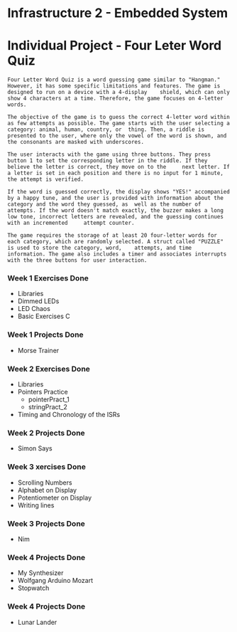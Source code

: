# Infrastructure 2 - Embedded System


#   Individual Project - Four Leter Word Quiz
	
	Four Letter Word Quiz is a word guessing game similar to "Hangman." However, it has some specific limitations and features. The game is designed to run on a device with a 4-display 	shield, which can only show 4 characters at a time. Therefore, the game focuses on 4-letter words.

	The objective of the game is to guess the correct 4-letter word within as few attempts as possible. The game starts with the user selecting a category: animal, human, country, or 	thing. Then, a riddle is presented to the user, where only the vowel of the word is shown, and the consonants are masked with underscores.

	The user interacts with the game using three buttons. They press button 1 to set the corresponding letter in the riddle. If they believe the letter is correct, they move on to the 	next letter. If a letter is set in each position and there is no input for 1 minute, the attempt is verified.

	If the word is guessed correctly, the display shows "YES!" accompanied by a happy tune, and the user is provided with information about the category and the word they guessed, as 	well as the number of attempts. If the word doesn't match exactly, the buzzer makes a long low tone, incorrect letters are revealed, and the guessing continues with an incremented 	attempt counter.

	The game requires the storage of at least 20 four-letter words for each category, which are randomly selected. A struct called "PUZZLE" is used to store the category, word, 	attempts, and time information. The game also includes a timer and associates interrupts with the three buttons for user interaction.



### Week 1 Exercises Done
* Libraries
* Dimmed LEDs
* LED Chaos
* Basic Exercises C

### Week 1 Projects Done
*    Morse Trainer


### Week 2 Exercises Done
* Libraries
* Pointers Practice
    * pointerPract_1
    * stringPract_2
* Timing and Chronology of the ISRs

### Week 2 Projects Done
*    Simon Says



### Week 3 xercises Done

*    Scrolling Numbers	
*    Alphabet on Display	
*    Potentiometer on Display	
*    Writing lines


### Week 3 Projects Done	

*    Nim	


### Week  4 Projects Done
	
*    My Synthesizer	
*    Wolfgang Arduino Mozart	
*    Stopwatch
	 	

### Week 4 Projects Done

*    Lunar Lander